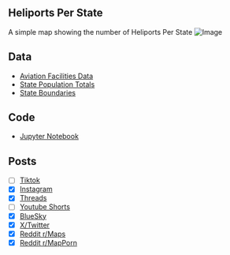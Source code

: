 ## Heliports Per State
A simple map showing the number of Heliports Per State
![Image](https://drive.google.com/uc?export=view&id=1WVH-5koVrBFmVcj0uElR7DWuD5x6ZPjX)

## Data
* [Aviation Facilities Data](https://geodata.bts.gov/datasets/1551114f78e34d8395fd77bf41cd8a80_0/explore?location=6.905465%2C-1.633860%2C2.80)
* [State Population Totals](https://www.census.gov/data/tables/time-series/demo/popest/2020s-state-total.html)
* [State Boundaries](https://www.census.gov/geographies/mapping-files/time-series/geo/carto-boundary-file.html)

## Code
* [Jupyter Notebook](FormatData.ipynb)

## Posts
- [ ] [Tiktok]()
- [x] [Instagram](https://www.instagram.com/p/DKr_NP7Jxm4/)
- [x] [Threads](https://www.threads.com/@vinemapper/post/DKr_N8ypo1g)
- [ ] [Youtube Shorts]()
- [x] [BlueSky](https://bsky.app/profile/vinemapper.bsky.social/post/3lr6tgoamls2r)
- [x] [X/Twitter](https://x.com/VineMapper/status/1932117584671019079)
- [x] [Reddit r/Maps](https://www.reddit.com/r/Maps/comments/1l79sdr/heliports_per_state/)
- [x] [Reddit r/MapPorn](https://www.reddit.com/r/MapPorn/comments/1l79sej/heliports_per_state/)
